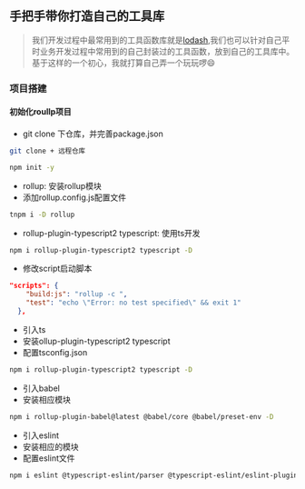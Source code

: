 ## 手把手带你打造自己的工具库
> 我们开发过程中最常用到的工具函数库就是[lodash](https://www.lodashjs.com/),我们也可以针对自己平时业务开发过程中常用到的自己封装过的工具函数，放到自己的工具库中。基于这样的一个初心，我就打算自己弄一个玩玩啰😄
### 项目搭建
#### 初始化roullp项目
- git clone 下仓库，并完善package.json
```bash
git clone + 远程仓库

npm init -y
```
- rollup: 安装rollup模块
- 添加rollup.config.js配置文件
```bash
tnpm i -D rollup
```
- rollup-plugin-typescript2 typescript: 使用ts开发
```bash
npm i rollup-plugin-typescript2 typescript -D
```
- 修改script启动脚本
```json
"scripts": {
    "build:js": "rollup -c ",
    "test": "echo \"Error: no test specified\" && exit 1"
  },
```
- 引入ts
- 安装ollup-plugin-typescript2 typescript
- 配置tsconfig.json
```bash
npm i rollup-plugin-typescript2 typescript -D
```
- 引入babel
- 安装相应模块
```bash
npm i rollup-plugin-babel@latest @babel/core @babel/preset-env -D
```
- 引入eslint
- 安装相应的模块
- 配置eslint文件
```bash
npm i eslint @typescript-eslint/parser @typescript-eslint/eslint-plugin -D
```
